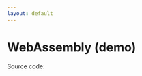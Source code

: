 ```yaml
---
layout: default
---
```

# WebAssembly (demo)

Source code: <Anchor href="https://github.com/jackdbd/zigfmt-web" text="jackdbd/zigfmt-web" />

<WebAssemblyDemo zigCode='const std = @import("std"); pub fn main() void { std.debug.warn("Hello World\n"); }' />
